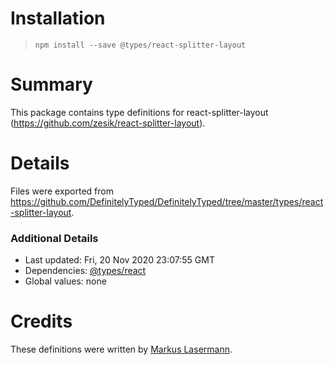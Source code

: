 # Installation
> `npm install --save @types/react-splitter-layout`

# Summary
This package contains type definitions for react-splitter-layout (https://github.com/zesik/react-splitter-layout).

# Details
Files were exported from https://github.com/DefinitelyTyped/DefinitelyTyped/tree/master/types/react-splitter-layout.

### Additional Details
 * Last updated: Fri, 20 Nov 2020 23:07:55 GMT
 * Dependencies: [@types/react](https://npmjs.com/package/@types/react)
 * Global values: none

# Credits
These definitions were written by [Markus Lasermann](https://github.com/snaptags).
